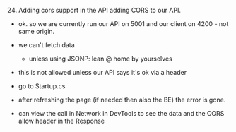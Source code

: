 24. Adding cors support in the API
    adding CORS to our API.

- ok. so we are currently run our API on 5001 and our client on 4200 - not same origin.
- we can't fetch data
  - unless using JSONP: lean @ home by yourselves
- this is not allowed unless our API says it's ok via a header

- go to Startup.cs

- after refreshing the page (if needed then also the BE) the error is gone.

* can view the call in Network in DevTools to see the data and the CORS allow header in the Response
